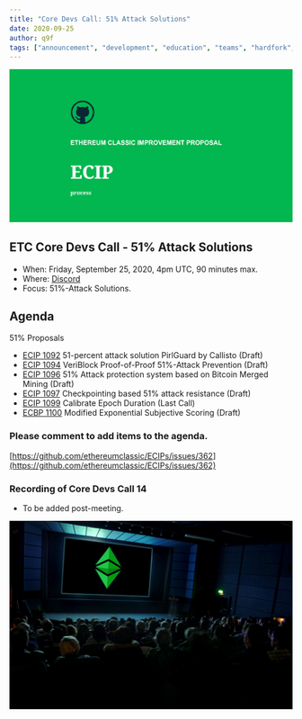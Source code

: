 ```yaml
---
title: "Core Devs Call: 51% Attack Solutions"
date: 2020-09-25
author: q9f
tags: ["announcement", "development", "education", "teams", "hardfork", "media"]
---
```


![ETC Core Devs Call - 51% Attack Solutions](./ethereum_classic_ecip_wallpaper.png)

## ETC Core Devs Call - 51% Attack Solutions

* When: Friday, September 25, 2020, 4pm UTC, 90 minutes max.
* Where: [Discord](https://discord.gg/hQs894U)
* Focus: 51%-Attack Solutions.

## Agenda

51% Proposals
* [ECIP 1092](https://ecips.ethereumclassic.org/ECIPs/ecip-1092) 51-percent attack solution PirlGuard by Callisto (Draft)
* [ECIP 1094](https://ecips.ethereumclassic.org/ECIPs/ecip-1094) VeriBlock Proof-of-Proof 51%-Attack Prevention (Draft)
* [ECIP 1096](https://ecips.ethereumclassic.org/ECIPs/ecip-1096) 51% Attack protection system based on Bitcoin Merged Mining (Draft)
* [ECIP 1097](https://ecips.ethereumclassic.org/ECIPs/ecip-1097) Checkpointing based 51% attack resistance (Draft)
* [ECIP 1099](https://ecips.ethereumclassic.org/ECIPs/ecip-1099) Calibrate Epoch Duration (Last Call)
* [ECBP 1100](https://ecips.ethereumclassic.org/ECIPs/ecip-1100) Modified Exponential Subjective Scoring (Draft)

### Please comment to add items to the agenda.

[https://github.com/ethereumclassic/ECIPs/issues/362](https://github.com/ethereumclassic/ECIPs/issues/362)

### Recording of Core Devs Call 14

* To be added post-meeting.

![ETC Core Devs Call - 51% Attack Solutions0](./etc_cdc.png)
